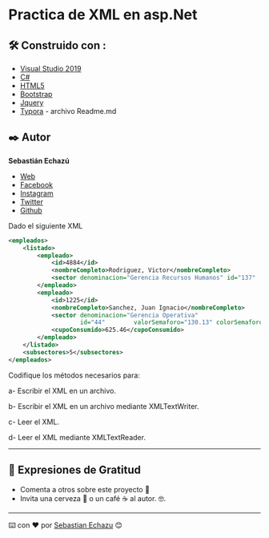 # Practica de XML en asp.Net


## 🛠️ Construido con :


* [Visual Studio 2019](https://visualstudio.microsoft.com/es/vs/) 
* [C#](https://docs.microsoft.com/es-es/dotnet/csharp/tour-of-csharp/) 
* [HTML5](https://developer.mozilla.org/es/docs/HTML/HTML5) 
* [Bootstrap](https://getbootstrap.com/) 
* [Jquery](https://jquery.com/) 
* [Typora](https://www.typora.io/) -  archivo Readme.md

## ✒️ Autor

**Sebastián Echazú** 

* [Web](https://sebastianechazu.com/)
* [Facebook](https://www.facebook.com/sebastian.echazu.1)
* [Instagram](https://www.instagram.com/seba_storm)
* [Twitter](https://twitter.com/seba_storm)
* [Github](https://github.com/SebastianEchazu)

Dado el siguiente XML 

```xml
<empleados>
    <listado>
        <empleado>
            <id>4884</id>
            <nombreCompleto>Rodriguez, Victor</nombreCompleto>                                       <cuil>20103180326</cuil>       
            <sector denominacion="Gerencia Recursos Humanos" id="137"                                       valorSemaforo="130.13" colorSemaforo="VERDE"></sector>                             <cupoAsignado>1837.15</cupoAsignado>                                                     <cupoConsumido>658.02</cupoConsumido>     
        </empleado>     
        <empleado>       
            <id>1225</id>
            <nombreCompleto>Sanchez, Juan Ignacio</nombreCompleto>                                   <cuil>20271265817</cuil>
            <sector denominacion="Gerencia Operativa"  
                    id="44"        valorSemaforo="130.13" colorSemaforo="ROJO"></sector>             <cupoAsignado>750.87</cupoAsignado>       
            <cupoConsumido>625.46</cupoConsumido>  
        </empleado> 
    </listado>   
    <subsectores>5</subsectores>                                                             <totalCupoAsignadoSector>4217.21</totalCupoAsignadoSector>                               <totalCupoConsumidoSector>1405.88</totalCupoConsumidoSector>                             <valorDial>33.34</valorDial>
</empleados> 
```



Codifique los métodos necesarios para: 

a- Escribir el XML en un archivo. 

b- Escribir el XML en un archivo mediante XMLTextWriter. 

c- Leer el XML. 

d- Leer el XML mediante XMLTextReader. 

---


## 🎁 Expresiones de Gratitud 

* Comenta a otros sobre este proyecto 📢
* Invita una cerveza 🍺 o un café ☕ al autor.  🤓. 

---
⌨️ con ❤️ por [Sebastian Echazu](https://github.com/SebastianEchazu) 😊
